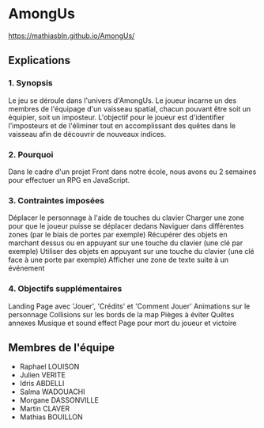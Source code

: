 # AmongUs

https://mathiasbln.github.io/AmongUs/

## Explications

### 1. Synopsis

Le jeu se déroule dans l'univers d'AmongUs. 
Le joueur incarne un des membres de l'équipage d'un vaisseau spatial, chacun pouvant être soit un équipier, soit un imposteur. 
L'objectif pour le joueur est d'identifier l'imposteurs et de l'éliminer tout en accomplissant des quêtes dans le vaisseau afin de découvrir de nouveaux indices.

### 2. Pourquoi

Dans le cadre d'un projet Front dans notre école, nous avons eu 2 semaines pour effectuer un RPG en JavaScript.

### 3. Contraintes imposées

Déplacer le personnage à l'aide de touches du clavier
Charger une zone pour que le joueur puisse se déplacer dedans
Naviguer dans différentes zones (par le biais de portes par exemple)
Récupérer des objets en marchant dessus ou en appuyant sur une touche du clavier (une clé par exemple)
Utiliser des objets en appuyant sur une touche du clavier (une clé face à une porte par exemple)
Afficher une zone de texte suite à un événement

### 4. Objectifs supplémentaires

Landing Page avec 'Jouer', 'Crédits' et 'Comment Jouer'
Animations sur le personnage
Collisions sur les bords de la map
Pièges à éviter
Quêtes annexes
Musique et sound effect
Page pour mort du joueur et victoire


## Membres de l'équipe

- Raphael LOUISON
- Julien VERITE
- Idris ABDELLI
- Salma WADOUACHI
- Morgane DASSONVILLE
- Martin CLAVER
- Mathias BOUILLON

